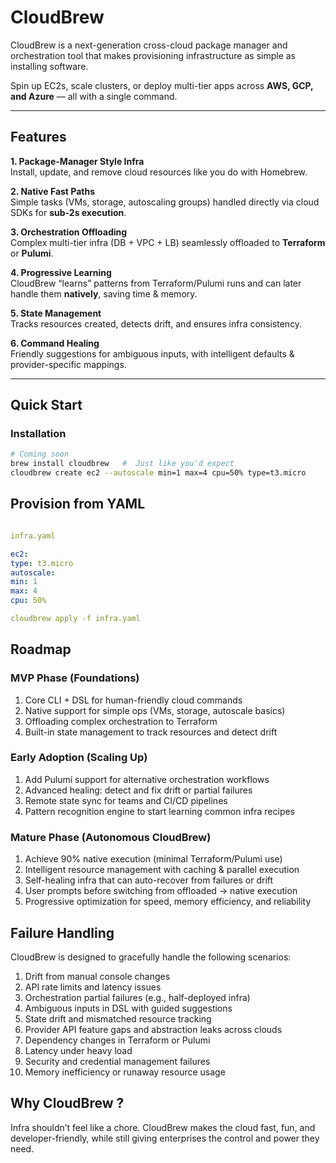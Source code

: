 # CloudBrew

CloudBrew is a next-generation cross-cloud package manager and orchestration tool that makes provisioning infrastructure as simple as installing software.  

Spin up EC2s, scale clusters, or deploy multi-tier apps across **AWS, GCP, and Azure** — all with a single command.  

---

## Features

**1. Package-Manager Style Infra**  
  Install, update, and remove cloud resources like you do with Homebrew.  

**2. Native Fast Paths**  
  Simple tasks (VMs, storage, autoscaling groups) handled directly via cloud SDKs for **sub-2s execution**.  

**3. Orchestration Offloading**  
  Complex multi-tier infra (DB + VPC + LB) seamlessly offloaded to **Terraform** or **Pulumi**.  

**4. Progressive Learning**  
  CloudBrew “learns” patterns from Terraform/Pulumi runs and can later handle them **natively**, saving time & memory.  

**5. State Management**  
  Tracks resources created, detects drift, and ensures infra consistency.  

**6. Command Healing**  
  Friendly suggestions for ambiguous inputs, with intelligent defaults & provider-specific mappings.  

---

## Quick Start

### Installation

```bash
# Coming soon
brew install cloudbrew   #  Just like you'd expect
cloudbrew create ec2 --autoscale min=1 max=4 cpu=50% type=t3.micro
```

## Provision from YAML

```yaml

infra.yaml

ec2:
type: t3.micro
autoscale:
min: 1
max: 4
cpu: 50%

cloudbrew apply -f infra.yaml
```

## Roadmap

### MVP Phase (Foundations)

1. Core CLI + DSL for human-friendly cloud commands  
2. Native support for simple ops (VMs, storage, autoscale basics)  
3. Offloading complex orchestration to Terraform  
4. Built-in state management to track resources and detect drift  

### Early Adoption (Scaling Up)

1. Add Pulumi support for alternative orchestration workflows  
2. Advanced healing: detect and fix drift or partial failures  
3. Remote state sync for teams and CI/CD pipelines  
4. Pattern recognition engine to start learning common infra recipes  

### Mature Phase (Autonomous CloudBrew)

1. Achieve 90% native execution (minimal Terraform/Pulumi use)  
2. Intelligent resource management with caching & parallel execution  
3. Self-healing infra that can auto-recover from failures or drift  
4. User prompts before switching from offloaded → native execution  
5. Progressive optimization for speed, memory efficiency, and reliability

## Failure Handling

CloudBrew is designed to gracefully handle the following scenarios:

1. Drift from manual console changes  
2. API rate limits and latency issues  
3. Orchestration partial failures (e.g., half-deployed infra)  
4. Ambiguous inputs in DSL with guided suggestions  
5. State drift and mismatched resource tracking  
6. Provider API feature gaps and abstraction leaks across clouds  
7. Dependency changes in Terraform or Pulumi  
8. Latency under heavy load  
9. Security and credential management failures  
10. Memory inefficiency or runaway resource usage

## Why CloudBrew ?

Infra shouldn’t feel like a chore.
CloudBrew makes the cloud fast, fun, and developer-friendly, while still giving enterprises the control and power they need.
